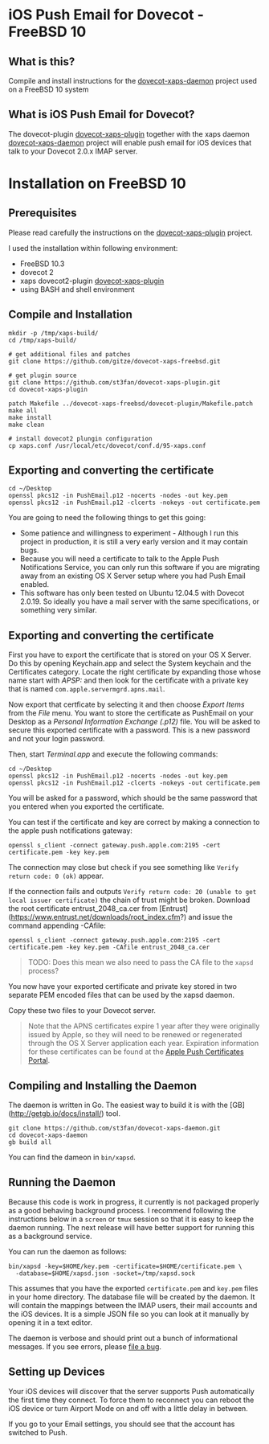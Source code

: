 iOS Push Email for Dovecot - FreeBSD 10
=======================================

What is this?
-------------
Compile and install instructions for the [dovecot-xaps-daemon](https://github.com/st3fan/dovecot-xaps-daemon) project used on a FreeBSD 10 system

What is iOS Push Email for Dovecot?
-----------------------------------
The dovecot-plugin [dovecot-xaps-plugin](https://github.com/st3fan/dovecot-xaps-plugin) together with the xaps daemon [dovecot-xaps-daemon](https://github.com/st3fan/dovecot-xaps-daemon) project will enable push email for iOS devices that talk to your Dovecot 2.0.x IMAP server.



Installation on FreeBSD 10
==========================

Prerequisites
-------------
Please read carefully the instructions on the [dovecot-xaps-plugin](https://github.com/st3fan/dovecot-xaps-plugin) project.

I used the installation within following environment:
* FreeBSD 10.3
* dovecot 2
* xaps dovecot2-plugin [dovecot-xaps-plugin](https://github.com/st3fan/dovecot-xaps-plugin)
* using BASH and shell environment



Compile and Installation
--------------------------
```
mkdir -p /tmp/xaps-build/
cd /tmp/xaps-build/

# get additional files and patches
git clone https://github.com/gitze/dovecot-xaps-freebsd.git

# get plugin source
git clone https://github.com/st3fan/dovecot-xaps-plugin.git
cd dovecot-xaps-plugin

patch Makefile ../dovecot-xaps-freebsd/dovecot-plugin/Makefile.patch
make all
make install
make clean

# install dovecot2 plungin configuration
cp xaps.conf /usr/local/etc/dovecot/conf.d/95-xaps.conf
```

Exporting and converting the certificate
----------------------------------------
```
cd ~/Desktop
openssl pkcs12 -in PushEmail.p12 -nocerts -nodes -out key.pem
openssl pkcs12 -in PushEmail.p12 -clcerts -nokeys -out certificate.pem
```

You are going to need the following things to get this going:

* Some patience and willingness to experiment - Although I run this project in production, it is still a very early version and it may contain bugs.
* Because you will need a certificate to talk to the Apple Push Notifications Service, you can only run this software if you are migrating away from an existing OS X Server setup where you had Push Email enabled.
* This software has only been tested on Ubuntu 12.04.5 with Dovecot 2.0.19. So ideally you have a mail server with the same specifications, or something very similar.

Exporting and converting the certificate
----------------------------------------

First you have to export the certificate that is stored on your OS X
Server. Do this by opening Keychain.app and select the System keychain and the Certificates category. Locate the right certificate by expanding those whose name start with *APSP:* and then look for the certificate with a private key that is named `com.apple.servermgrd.apns.mail`.

Now export that certficate by selecting it and then choose *Export Items* from the *File* menu. You want to store the certificate as PushEmail on your Desktop as a *Personal Information Exchange (.p12)* file. You will be asked to secure this exported certificate with a password. This is a new password and not your login password.

Then, start *Terminal.app* and execute the following commands:

```
cd ~/Desktop
openssl pkcs12 -in PushEmail.p12 -nocerts -nodes -out key.pem
openssl pkcs12 -in PushEmail.p12 -clcerts -nokeys -out certificate.pem
```

You will be asked for a password, which should be the same password that you entered when you exported the certificate.

You can test if the certificate and key are correct by making a connection to the apple push notifications gateway:

```
openssl s_client -connect gateway.push.apple.com:2195 -cert certificate.pem -key key.pem
```

The connection may close but check if you see something like `Verify return code: 0 (ok)` appear.

If the connection fails and outputs `Verify return code: 20 (unable to get local issuer certificate)` the chain of trust might be broken. Download the root certificate entrust_2048_ca.cer from [Entrust] (https://www.entrust.net/downloads/root_index.cfm?) and issue the command appending -CAfile:

```
openssl s_client -connect gateway.push.apple.com:2195 -cert certificate.pem -key key.pem -CAfile entrust_2048_ca.cer
```

> TODO: Does this mean we also need to pass the CA file to the `xapsd` process?

You now have your exported certificate and private key stored in two separate PEM encoded files that can be used by the xapsd daemon.

Copy these two files to your Dovecot server.

> Note that the APNS certificates expire 1 year after they were originally issued by Apple, so they will need to be renewed or regenerated through the OS X Server application each year. Expiration information for these certificates can be found at the [Apple Push Certificates Portal](https://identity.apple.com/pushcert/).

Compiling and Installing the Daemon
-----------------------------------

The daemon is written in Go. The easiest way to build it is with the [GB] (http://getgb.io/docs/install/) tool.

```
git clone https://github.com/st3fan/dovecot-xaps-daemon.git
cd dovecot-xaps-daemon
gb build all
```

You can find the dameon in `bin/xapsd`.

Running the Daemon
------------------

Because this code is work in progress, it currently is not packaged properly as a good behaving background process. I recommend following the instructions below in a `screen` or `tmux` session so that it is easy to keep the daemon running. The next release will have better support for running this as a background service.

You can run the daemon as follows:

```
bin/xapsd -key=$HOME/key.pem -certificate=$HOME/certificate.pem \
  -database=$HOME/xapsd.json -socket=/tmp/xapsd.sock
```

This assumes that you have the exported `certificate.pem` and `key.pem` files in your home directory. The database file will be created by the daemon. It will contain the mappings between the IMAP users, their mail accounts and the iOS devices. It is a simple JSON file so you can look at it manually by opening it in a text editor.

The daemon is verbose and should print out a bunch of informational messages. If you see errors, please [file a bug](https://github.com/st3fan/dovecot-xaps-daemon/issues/new).


Setting up Devices
------------------

Your iOS devices will discover that the server supports Push automatically the first time they connect. To force them to reconnect you can reboot the iOS device or turn Airport Mode on and off with a little delay in between.

If you go to your Email settings, you should see that the account has switched to Push.
